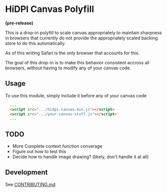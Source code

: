 # HiDPI Canvas Polyfill

**(pre-release)**

This is a drop-in polyfill to scale canvas appropriately to maintain sharpness
in browsers that currently do not provide the appropriately scaled backing
store to do this automatically.

As of this writing Safari is the only browser that accounts for this.

The goal of this drop-in is to make this behavior consistent accross all browsers,
without having to modify any of your canvas code.

## Usage

To use this module, simply include it before any of your canvas code

```html
  ...
  <script src=".../hidpi-canvas.min.js"></script>
  <script src=".../your-canvas-stuff.js"></script>
  ...
```

## TODO

  - More Complete context function converage
  - Figure out how to test this
  - Decide how to handle image drawing? (likely, don't handle it at all)

## Development

See [CONTRIBUTING.md](https://github.com/jondavidjohn/hidpi-canvas-polyfill/blob/develop/README.md)

